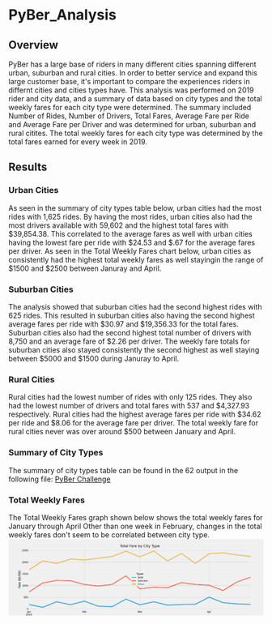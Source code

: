 # PyBer_Analysis

## Overview
PyBer has a large base of riders in many different cities spanning different urban, suburban and rural cities. In order to better service and expand this large customer base, it's important to compare the experiences riders in differnt cities and cities types have. This analysis was performed on 2019 rider and city data, and a summary of data based on city types and the total weekly fares for each city type were determined. The summary included Number of Rides, Number of Drivers, Total Fares, Average Fare per Ride and Average Fare per Driver and was determined for urban, suburban and rural citites. The total weekly fares for each city type was determined by the total fares earned for every week in 2019.

## Results
### Urban Cities
As seen in the summary of city types table below, urban cities had the most rides with 1,625 rides. By having the most rides, urban cities also had the most drivers available with 59,602 and the highest total fares with $39,854.38. This correlated to the average fares as well with urban cities having the lowest fare per ride with $24.53 and $.67 for the average fares per driver. As seen in the Total Weekly Fares chart below, urban cities as consistently had the highest total weekly fares as well stayingin the range of $1500 and $2500 between Januray and April.

### Suburban Cities
The analysis showed that suburban cities had the second highest rides with 625 rides. This resulted in suburban cities also having the second highest average fares per ride with $30.97 and $19,356.33 for the total fares. Suburban cities also had the second highest total number of drivers with 8,750 and an average fare of $2.26 per driver. The weekly fare totals for suburban cities also stayed consistently the second highest as well staying between $5000 and $1500 during Januray to April.

### Rural Cities
Rural cities had the lowest number of rides with only 125 rides. They also had the lowest number of drivers and total fares with 537 and $4,327.93 respectively. Rural cities had the highest average fares per ride with $34.62 per ride and $8.06 for the average fare per driver. The total weekly fare for rural cities never was over around $500 between January and April.

### Summary of City Types
The summary of city types table can be found in the 62 output in the following file: 
[PyBer Challenge](PyBer_Challenge.ipynb)

### Total Weekly Fares
The Total Weekly Fares graph shown below shows the total weekly fares for January through April Other than one week in February, changes in the total weekly fares don't seem to be correlated between city type.
![Total Weekly Fares](Analysis/PyBer_fare_summary.png)

 
